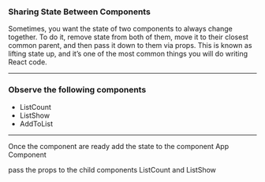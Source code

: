 ### Sharing State Between Components
Sometimes, you want the state of two components to always change together. To do it, remove state from both of them, move it to their closest common parent, and then pass it down to them via props. This is known as lifting state up, and it’s one of the most common things you will do writing React code.

---
### Observe the following components
- ListCount
- ListShow
- AddToList

---
Once the component are ready add the state to the component App Component

pass the props to the child components ListCount and ListShow 
